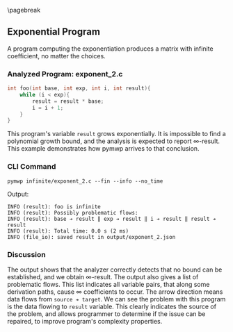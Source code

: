 \pagebreak

## Exponential Program

A program computing the exponentiation produces a matrix with infinite coefficient, no matter the choices.

### Analyzed Program: exponent_2.c

```C
int foo(int base, int exp, int i, int result){
    while (i < exp){
        result = result * base;
        i = i + 1;
    }
}
```

This program's variable $\texttt{result}$ grows exponentially.
It is impossible to find a polynomial growth bound, and the analysis is expected to report $\infty$-result.
This example demonstrates how pymwp arrives to that conclusion.


### CLI Command

```console
pymwp infinite/exponent_2.c --fin --info --no_time
```

Output:

```console
INFO (result): foo is infinite
INFO (result): Possibly problematic flows:
INFO (result): base ➔ result ‖ exp ➔ result ‖ i ➔ result ‖ result ➔ result
INFO (result): Total time: 0.0 s (2 ms)
INFO (file_io): saved result in output/exponent_2.json
```

### Discussion

The output shows that the analyzer correctly detects that no bound can be established, and we obtain $\infty$-result.
The output also gives a list of problematic flows.
This list indicates all variable pairs, that along some derivation paths, cause $\infty$ coefficients to occur.
The arrow direction means data flows from `source ➔ target`.
We can see the problem with this program is the data flowing to $\texttt{result}$ variable.
This clearly indicates the source of the problem, and allows programmer to determine if the issue can be repaired, 
to improve program's complexity properties.


